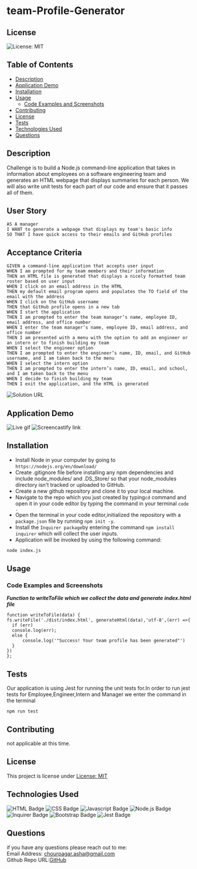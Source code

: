 # team-Profile-Generator
## License
![License: MIT](https://img.shields.io/badge/License-MIT-yellow.svg)
## Table of Contents
  - [Description](#description)
  - [Application Demo](#application-demo)
  - [Installation](#installation)
  - [Usage](#usage)
    - [Code Examples and Screenshots](#code-examples-and-screenshots)
  - [Contributing](#contributing)
  - [License](#license-1)
  - [Tests](#tests)
  - [Technologies Used](#technologies-used)
  - [Questions](#questions)
## Description
Challenge is to build a Node.js command-line application that takes in information about employees on a software engineering team and generates an HTML webpage that displays summaries for each person. We will also write unit tests for each part of our code and ensure that it passes all of them.
## User Story
```
AS A manager
I WANT to generate a webpage that displays my team's basic info
SO THAT I have quick access to their emails and GitHub profiles
```
## Acceptance Criteria
```
GIVEN a command-line application that accepts user input
WHEN I am prompted for my team members and their information
THEN an HTML file is generated that displays a nicely formatted team roster based on user input
WHEN I click on an email address in the HTML
THEN my default email program opens and populates the TO field of the email with the address
WHEN I click on the GitHub username
THEN that GitHub profile opens in a new tab
WHEN I start the application
THEN I am prompted to enter the team manager’s name, employee ID, email address, and office number
WHEN I enter the team manager’s name, employee ID, email address, and office number
THEN I am presented with a menu with the option to add an engineer or an intern or to finish building my team
WHEN I select the engineer option
THEN I am prompted to enter the engineer’s name, ID, email, and GitHub username, and I am taken back to the menu
WHEN I select the intern option
THEN I am prompted to enter the intern’s name, ID, email, and school, and I am taken back to the menu
WHEN I decide to finish building my team
THEN I exit the application, and the HTML is generated
```
![Solution URL](https://github.com/ashachakre0906/team-Profile-Generator)
## Application Demo
![Live gif](/dist/assets/images/team-profile.gif)
![Screencastify link](https://drive.google.com/file/d/1X7fo16XXLiZs6Yr8Qc6COQTPitZe7FGh/view?usp=sharing)
## Installation
* Install Node in your computer by going to `https://nodejs.org/en/download/`
* Create .gitignore file before installing any npm dependencies and include node_modules/ and .DS_Store/ so that your node_modules directory isn't tracked or uploaded to GitHub.
* Create a new github repository and clone it to your local machine.
* Navigate to the repo which you just created by typing`cd` command  and open it in your code editor by typing the command in your terminal `code .`
* Open the terminal in your code editor,initialized the repository with a `package.json` file by running `npm init -y`.
* Install the `Inquirer package`by entering the command `npm install inquirer` which will collect the user inputs.
* Application will be invoked by using the following command:
```bash
node index.js
```
## Usage
### Code Examples and Screenshots
***Function to writeToFile which we collect the data and generate index.html file***
```
function writeToFile(data) {
fs.writeFile('./dist/index.html', generateHtml(data),'utf-8',(err) =>{
  if (err)
  console.log(err);
  else {
      console.log('"Success! Your team profile has been generated"')
  }
})
};
```
## Tests
Our application is using Jest for running the unit tests for.In order to run jest tests for Employee,Engineer,Intern and Manager we enter the command in the terminal
```
npm run test
```
## Contributing
not applicable at this time.
## License
This project is license under [License: MIT](https://opensource.org/licenses/MIT)
## Technologies Used
![HTML Badge](https://img.shields.io/badge/HTML-orange.svg)
![CSS Badge](https://img.shields.io/badge/CSS-purple.svg)
![Javascript Badge](https://img.shields.io/badge/Javascript-blue.svg)
![Node.js Badge](https://img.shields.io/badge/Node-yellow.svg)
![Inquirer Badge](https://img.shields.io/badge/Inquirer-orange.svg)
![Bootstrap Badge](https://img.shields.io/badge/Bootstrap-darkblue.svg)
![Jest Badge](https://img.shields.io/badge/Jest-grey.svg)

## Questions
if you have any questions please reach out to me:<br>
Email Address: chourpagar.asha@gmail.com <br>
Github Repo URL:[GitHub](https://github.com/ashachakre0906)



